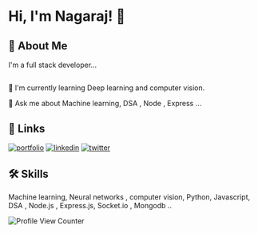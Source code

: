
# Hi, I'm Nagaraj! 👋


## 🚀 About Me
I'm a full stack developer...


## 

🧠 I'm currently learning Deep learning and computer vision.


💬 Ask me about Machine learning,  DSA , Node , Express ...




## 🔗 Links
[![portfolio](https://img.shields.io/badge/my_portfolio-000?style=for-the-badge&logo=ko-fi&logoColor=white)]()
[![linkedin](https://img.shields.io/badge/linkedin-0A66C2?style=for-the-badge&logo=linkedin&logoColor=white)](https://www.linkedin.com/)
[![twitter](https://img.shields.io/badge/twitter-1DA1F2?style=for-the-badge&logo=twitter&logoColor=white)](https://twitter.com/)


## 🛠 Skills 
Machine learning, Neural networks , computer vision, Python, Javascript, DSA , Node.js , Express.js, Socket.io , Mongodb ..

![Profile View Counter](https://komarev.com/ghpvc/?username=nagarajRPoojari)

